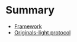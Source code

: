 # Summary

- [Framework](./framework/index.md)
- [Originals-light protocol](./originals_light_protocol)
